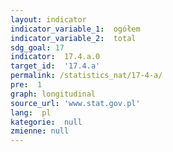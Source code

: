 ```yaml
---
layout: indicator
indicator_variable_1:  ogółem
indicator_variable_2:  total
sdg_goal: 17
indicator:  17.4.a.0
target_id:  '17.4.a'
permalink: /statistics_nat/17-4-a/
pre:  1
graph: longitudinal
source_url: 'www.stat.gov.pl'
lang:  pl
kategorie:  null
zmienne: null
---
```

